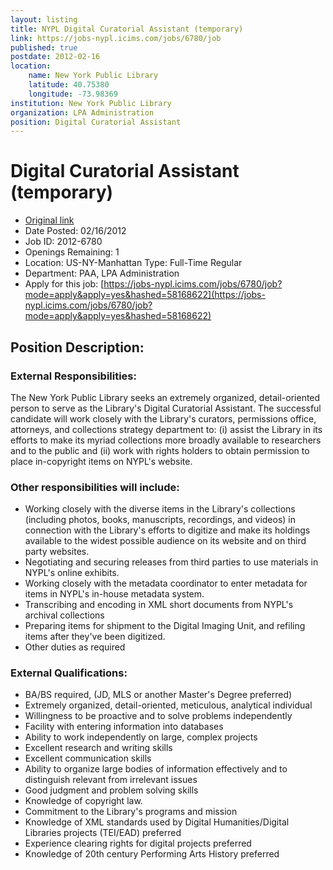 ```yaml
---
layout: listing
title: NYPL Digital Curatorial Assistant (temporary)
link: https://jobs-nypl.icims.com/jobs/6780/job
published: true
postdate: 2012-02-16
location:
    name: New York Public Library
    latitude: 40.75380
    longitude: -73.98369
institution: New York Public Library
organization: LPA Administration
position: Digital Curatorial Assistant
---
```


# Digital Curatorial Assistant (temporary)

* [Original link](https://jobs-nypl.icims.com/jobs/6780/job)
*  Date Posted: 02/16/2012
*  Job ID: 	2012-6780
*  Openings Remaining: 	1
*  Location: 	US-NY-Manhattan	Type: 	Full-Time Regular
*  Department: 	PAA, LPA Administration		
*  Apply for this job: [https://jobs-nypl.icims.com/jobs/6780/job?mode=apply&apply=yes&hashed=58168622](https://jobs-nypl.icims.com/jobs/6780/job?mode=apply&apply=yes&hashed=58168622)


## Position Description:

### External Responsibilities:
The New York Public Library seeks an extremely organized, detail-oriented person to serve as the Library's Digital Curatorial Assistant.   The successful candidate will work closely with the Library's curators, permissions office, attorneys, and collections strategy department to: (i) assist the Library in its efforts to make its myriad collections more broadly available to researchers and to the public and (ii) work with rights holders to obtain permission to place in-copyright items on NYPL's website.
 
### Other responsibilities will include:
*  Working closely with the diverse items in the Library's collections (including photos, books, manuscripts, recordings, and videos) in connection with the Library's efforts to digitize and make its holdings available to the widest possible audience on its website and on third party websites.
*  Negotiating and securing releases from third parties to use materials in NYPL's online exhibits.
*  Working closely with the metadata coordinator to enter metadata for items in NYPL's in-house metadata system.
*  Transcribing and encoding in XML short documents from NYPL's archival collections
*  Preparing items for shipment to the Digital Imaging Unit, and refiling items after they've been digitized.
*  Other duties as required

### External Qualifications:
*  BA/BS required, (JD, MLS or another Master's Degree preferred)
*  Extremely organized, detail-oriented, meticulous, analytical individual
*  Willingness to be proactive and to solve problems independently
*  Facility with entering information into databases
*  Ability to work independently on large, complex projects
*  Excellent research and writing skills
*  Excellent communication skills
*  Ability to organize large bodies of information effectively and to distinguish relevant from irrelevant issues
*  Good judgment and problem solving skills
*  Knowledge of copyright law.
*  Commitment to the Library's programs and mission
*  Knowledge of XML standards used by Digital Humanities/Digital Libraries projects (TEI/EAD) preferred
*  Experience clearing rights for digital projects preferred
*  Knowledge of 20th century Performing Arts History preferred